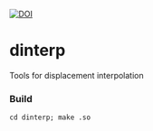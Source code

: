 [![DOI](https://zenodo.org/badge/145166031.svg)](https://zenodo.org/badge/latestdoi/145166031)

# dinterp
Tools for displacement interpolation

### Build

```cd dinterp; make .so```
